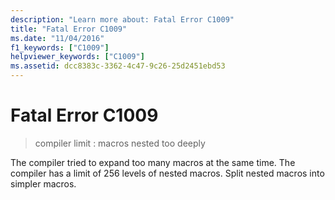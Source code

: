 ```yaml
---
description: "Learn more about: Fatal Error C1009"
title: "Fatal Error C1009"
ms.date: "11/04/2016"
f1_keywords: ["C1009"]
helpviewer_keywords: ["C1009"]
ms.assetid: dcc8383c-3362-4c47-9c26-25d2451ebd53
---
```

# Fatal Error C1009

> compiler limit : macros nested too deeply

The compiler tried to expand too many macros at the same time. The compiler has a limit of 256 levels of nested macros. Split nested macros into simpler macros.
